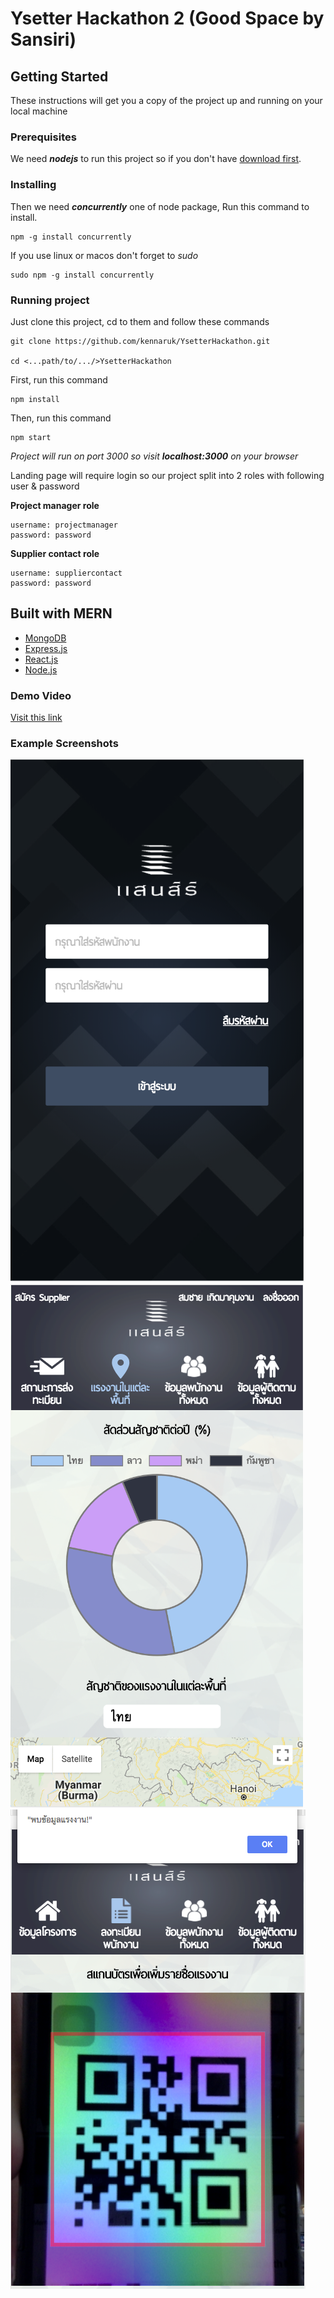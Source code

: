Ysetter Hackathon 2 (Good Space by Sansiri)
===

Getting Started
---
These instructions will get you a copy of the project up and running on your local machine

### Prerequisites

We need ***nodejs*** to run this project so if you don't have [download first](https://nodejs.org/en/).

### Installing

Then we need ***concurrently*** one of node package, Run this command to install.
```
npm -g install concurrently
```
If you use linux or macos don't forget to *sudo*
```
sudo npm -g install concurrently
```

### Running project

Just clone this project, cd to them and follow these commands
```
git clone https://github.com/kennaruk/YsetterHackathon.git

cd <...path/to/.../>YsetterHackathon
```
First, run this command
```
npm install
```
Then, run this command
```
npm start
```
*Project will run on port 3000 so visit **localhost:3000** on your browser*

Landing page will require login so our project split into 2 roles with following user & password

**Project manager role**
```
username: projectmanager
password: password
```

**Supplier contact role**
```
username: suppliercontact
password: password
```

Built with MERN
---
* [MongoDB](https://www.mongodb.com/)
* [Express.js](https://expressjs.com/)
* [React.js](https://reactjs.org/)
* [Node.js](https://nodejs.org/en/)

### Demo Video

[Visit this link](https://youtu.be/5M6hgEBx5iQ)

### Example Screenshots
![ss1](https://github.com/kennaruk/YsetterHackathon/blob/master/readme_imgs/img2.png)
![ss2](https://github.com/kennaruk/YsetterHackathon/blob/master/readme_imgs/img1.png)
![ss3](https://github.com/kennaruk/YsetterHackathon/blob/master/readme_imgs/img3.png)